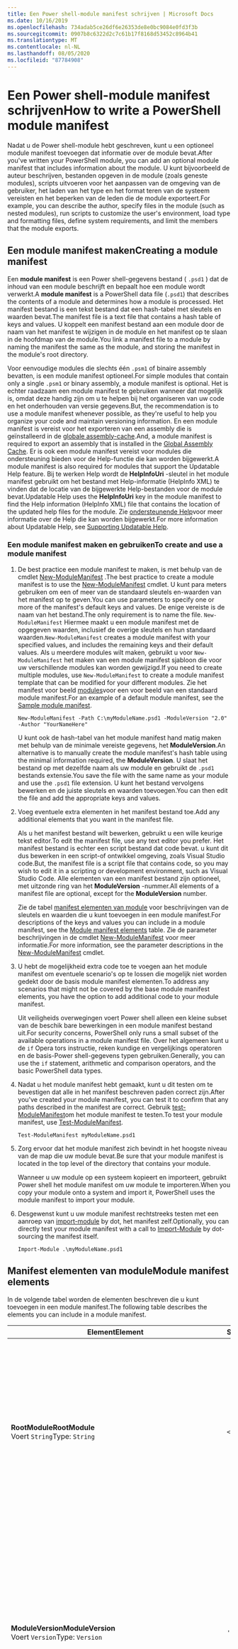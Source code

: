 ```yaml
---
title: Een Power shell-module manifest schrijven | Microsoft Docs
ms.date: 10/16/2019
ms.openlocfilehash: 734adab5ce26df6e26353de8e0bc9084e0fd3f3b
ms.sourcegitcommit: 0907b8c6322d2c7c61b17f8168d53452c8964b41
ms.translationtype: MT
ms.contentlocale: nl-NL
ms.lasthandoff: 08/05/2020
ms.locfileid: "87784908"
---
```

# <a name="how-to-write-a-powershell-module-manifest"></a><span data-ttu-id="45415-102">Een Power shell-module manifest schrijven</span><span class="sxs-lookup"><span data-stu-id="45415-102">How to write a PowerShell module manifest</span></span>

<span data-ttu-id="45415-103">Nadat u de Power shell-module hebt geschreven, kunt u een optioneel module manifest toevoegen dat informatie over de module bevat.</span><span class="sxs-lookup"><span data-stu-id="45415-103">After you've written your PowerShell module, you can add an optional module manifest that includes information about the module.</span></span> <span data-ttu-id="45415-104">U kunt bijvoorbeeld de auteur beschrijven, bestanden opgeven in de module (zoals geneste modules), scripts uitvoeren voor het aanpassen van de omgeving van de gebruiker, het laden van het type en het format teren van de systeem vereisten en het beperken van de leden die de module exporteert.</span><span class="sxs-lookup"><span data-stu-id="45415-104">For example, you can describe the author, specify files in the module (such as nested modules), run scripts to customize the user's environment, load type and formatting files, define system requirements, and limit the members that the module exports.</span></span>

## <a name="creating-a-module-manifest"></a><span data-ttu-id="45415-105">Een module manifest maken</span><span class="sxs-lookup"><span data-stu-id="45415-105">Creating a module manifest</span></span>

<span data-ttu-id="45415-106">Een **module manifest** is een Power shell-gegevens bestand ( `.psd1` ) dat de inhoud van een module beschrijft en bepaalt hoe een module wordt verwerkt.</span><span class="sxs-lookup"><span data-stu-id="45415-106">A **module manifest** is a PowerShell data file (`.psd1`) that describes the contents of a module and determines how a module is processed.</span></span> <span data-ttu-id="45415-107">Het manifest bestand is een tekst bestand dat een hash-tabel met sleutels en waarden bevat.</span><span class="sxs-lookup"><span data-stu-id="45415-107">The manifest file is a text file that contains a hash table of keys and values.</span></span> <span data-ttu-id="45415-108">U koppelt een manifest bestand aan een module door de naam van het manifest te wijzigen in de module en het manifest op te slaan in de hoofdmap van de module.</span><span class="sxs-lookup"><span data-stu-id="45415-108">You link a manifest file to a module by naming the manifest the same as the module, and storing the manifest in the module's root directory.</span></span>

<span data-ttu-id="45415-109">Voor eenvoudige modules die slechts één `.psm1` of binaire assembly bevatten, is een module manifest optioneel.</span><span class="sxs-lookup"><span data-stu-id="45415-109">For simple modules that contain only a single `.psm1` or binary assembly, a module manifest is optional.</span></span> <span data-ttu-id="45415-110">Het is echter raadzaam een module manifest te gebruiken wanneer dat mogelijk is, omdat deze handig zijn om u te helpen bij het organiseren van uw code en het onderhouden van versie gegevens.</span><span class="sxs-lookup"><span data-stu-id="45415-110">But, the recommendation is to use a module manifest whenever possible, as they're useful to help you organize your code and maintain versioning information.</span></span> <span data-ttu-id="45415-111">En een module manifest is vereist voor het exporteren van een assembly die is geïnstalleerd in de [globale assembly-cache](/dotnet/framework/app-domains/gac).</span><span class="sxs-lookup"><span data-stu-id="45415-111">And, a module manifest is required to export an assembly that is installed in the [Global Assembly Cache](/dotnet/framework/app-domains/gac).</span></span> <span data-ttu-id="45415-112">Er is ook een module manifest vereist voor modules die ondersteuning bieden voor de Help-functie die kan worden bijgewerkt.</span><span class="sxs-lookup"><span data-stu-id="45415-112">A module manifest is also required for modules that support the Updatable Help feature.</span></span> <span data-ttu-id="45415-113">Bij te werken Help wordt de **HelpInfoUri** -sleutel in het module manifest gebruikt om het bestand met Help-informatie (HelpInfo XML) te vinden dat de locatie van de bijgewerkte Help-bestanden voor de module bevat.</span><span class="sxs-lookup"><span data-stu-id="45415-113">Updatable Help uses the **HelpInfoUri** key in the module manifest to find the Help information (HelpInfo XML) file that contains the location of the updated help files for the module.</span></span> <span data-ttu-id="45415-114">Zie [ondersteunende Help](./supporting-updatable-help.md)voor meer informatie over de Help die kan worden bijgewerkt.</span><span class="sxs-lookup"><span data-stu-id="45415-114">For more information about Updatable Help, see [Supporting Updatable Help](./supporting-updatable-help.md).</span></span>

### <a name="to-create-and-use-a-module-manifest"></a><span data-ttu-id="45415-115">Een module manifest maken en gebruiken</span><span class="sxs-lookup"><span data-stu-id="45415-115">To create and use a module manifest</span></span>

1. <span data-ttu-id="45415-116">De best practice een module manifest te maken, is met behulp van de cmdlet [New-ModuleManifest](/powershell/module/Microsoft.PowerShell.Core/New-ModuleManifest) .</span><span class="sxs-lookup"><span data-stu-id="45415-116">The best practice to create a module manifest is to use the [New-ModuleManifest](/powershell/module/Microsoft.PowerShell.Core/New-ModuleManifest) cmdlet.</span></span> <span data-ttu-id="45415-117">U kunt para meters gebruiken om een of meer van de standaard sleutels en-waarden van het manifest op te geven.</span><span class="sxs-lookup"><span data-stu-id="45415-117">You can use parameters to specify one or more of the manifest's default keys and values.</span></span> <span data-ttu-id="45415-118">De enige vereiste is de naam van het bestand.</span><span class="sxs-lookup"><span data-stu-id="45415-118">The only requirement is to name the file.</span></span> <span data-ttu-id="45415-119">`New-ModuleManifest` Hiermee maakt u een module manifest met de opgegeven waarden, inclusief de overige sleutels en hun standaard waarden.</span><span class="sxs-lookup"><span data-stu-id="45415-119">`New-ModuleManifest` creates a module manifest with your specified values, and includes the remaining keys and their default values.</span></span> <span data-ttu-id="45415-120">Als u meerdere modules wilt maken, gebruikt u voor `New-ModuleManifest` het maken van een module manifest sjabloon die voor uw verschillende modules kan worden gewijzigd.</span><span class="sxs-lookup"><span data-stu-id="45415-120">If you need to create multiple modules, use `New-ModuleManifest` to create a module manifest template that can be modified for your different modules.</span></span> <span data-ttu-id="45415-121">Zie het manifest voor beeld [modules](#sample-module-manifest)voor een voor beeld van een standaard module manifest.</span><span class="sxs-lookup"><span data-stu-id="45415-121">For an example of a default module manifest, see the [Sample module manifest](#sample-module-manifest).</span></span>

   `New-ModuleManifest -Path C:\myModuleName.psd1 -ModuleVersion "2.0" -Author "YourNameHere"`

   <span data-ttu-id="45415-122">U kunt ook de hash-tabel van het module manifest hand matig maken met behulp van de minimale vereiste gegevens, het **ModuleVersion**.</span><span class="sxs-lookup"><span data-stu-id="45415-122">An alternative is to manually create the module manifest's hash table using the minimal information required, the **ModuleVersion**.</span></span> <span data-ttu-id="45415-123">U slaat het bestand op met dezelfde naam als uw module en gebruikt de `.psd1` bestands extensie.</span><span class="sxs-lookup"><span data-stu-id="45415-123">You save the file with the same name as your module and use the `.psd1` file extension.</span></span> <span data-ttu-id="45415-124">U kunt het bestand vervolgens bewerken en de juiste sleutels en waarden toevoegen.</span><span class="sxs-lookup"><span data-stu-id="45415-124">You can then edit the file and add the appropriate keys and values.</span></span>

1. <span data-ttu-id="45415-125">Voeg eventuele extra elementen in het manifest bestand toe.</span><span class="sxs-lookup"><span data-stu-id="45415-125">Add any additional elements that you want in the manifest file.</span></span>

   <span data-ttu-id="45415-126">Als u het manifest bestand wilt bewerken, gebruikt u een wille keurige tekst editor.</span><span class="sxs-lookup"><span data-stu-id="45415-126">To edit the manifest file, use any text editor you prefer.</span></span> <span data-ttu-id="45415-127">Het manifest bestand is echter een script bestand dat code bevat. u kunt dit dus bewerken in een script-of ontwikkel omgeving, zoals Visual Studio code.</span><span class="sxs-lookup"><span data-stu-id="45415-127">But, the manifest file is a script file that contains code, so you may wish to edit it in a scripting or development environment, such as Visual Studio Code.</span></span> <span data-ttu-id="45415-128">Alle elementen van een manifest bestand zijn optioneel, met uitzonde ring van het **ModuleVersion** -nummer.</span><span class="sxs-lookup"><span data-stu-id="45415-128">All elements of a manifest file are optional, except for the **ModuleVersion** number.</span></span>

   <span data-ttu-id="45415-129">Zie de tabel [manifest elementen van module](#module-manifest-elements) voor beschrijvingen van de sleutels en waarden die u kunt toevoegen in een module manifest.</span><span class="sxs-lookup"><span data-stu-id="45415-129">For descriptions of the keys and values you can include in a module manifest, see the [Module manifest elements](#module-manifest-elements) table.</span></span> <span data-ttu-id="45415-130">Zie de parameter beschrijvingen in de cmdlet [New-ModuleManifest](/powershell/module/Microsoft.PowerShell.Core/New-ModuleManifest) voor meer informatie.</span><span class="sxs-lookup"><span data-stu-id="45415-130">For more information, see the parameter descriptions in the [New-ModuleManifest](/powershell/module/Microsoft.PowerShell.Core/New-ModuleManifest) cmdlet.</span></span>

1. <span data-ttu-id="45415-131">U hebt de mogelijkheid extra code toe te voegen aan het module manifest om eventuele scenario's op te lossen die mogelijk niet worden gedekt door de basis module manifest elementen.</span><span class="sxs-lookup"><span data-stu-id="45415-131">To address any scenarios that might not be covered by the base module manifest elements, you have the option to add additional code to your module manifest.</span></span>

   <span data-ttu-id="45415-132">Uit veiligheids overwegingen voert Power shell alleen een kleine subset van de beschik bare bewerkingen in een module manifest bestand uit.</span><span class="sxs-lookup"><span data-stu-id="45415-132">For security concerns, PowerShell only runs a small subset of the available operations in a module manifest file.</span></span> <span data-ttu-id="45415-133">Over het algemeen kunt u de `if` Opera tors instructie, reken kundige en vergelijkings operatoren en de basis-Power shell-gegevens typen gebruiken.</span><span class="sxs-lookup"><span data-stu-id="45415-133">Generally, you can use the `if` statement, arithmetic and comparison operators, and the basic PowerShell data types.</span></span>

1. <span data-ttu-id="45415-134">Nadat u het module manifest hebt gemaakt, kunt u dit testen om te bevestigen dat alle in het manifest beschreven paden correct zijn.</span><span class="sxs-lookup"><span data-stu-id="45415-134">After you've created your module manifest, you can test it to confirm that any paths described in the manifest are correct.</span></span> <span data-ttu-id="45415-135">Gebruik [test-ModuleManifest](/powershell/module/Microsoft.PowerShell.Core/Test-ModuleManifest)om het module manifest te testen.</span><span class="sxs-lookup"><span data-stu-id="45415-135">To test your module manifest, use [Test-ModuleManifest](/powershell/module/Microsoft.PowerShell.Core/Test-ModuleManifest).</span></span>

   `Test-ModuleManifest myModuleName.psd1`

1. <span data-ttu-id="45415-136">Zorg ervoor dat het module manifest zich bevindt in het hoogste niveau van de map die uw module bevat.</span><span class="sxs-lookup"><span data-stu-id="45415-136">Be sure that your module manifest is located in the top level of the directory that contains your module.</span></span>

   <span data-ttu-id="45415-137">Wanneer u uw module op een systeem kopieert en importeert, gebruikt Power shell het module manifest om uw module te importeren.</span><span class="sxs-lookup"><span data-stu-id="45415-137">When you copy your module onto a system and import it, PowerShell uses the module manifest to import your module.</span></span>

1. <span data-ttu-id="45415-138">Desgewenst kunt u uw module manifest rechtstreeks testen met een aanroep van [import-module](/powershell/module/Microsoft.PowerShell.Core/Import-Module) by dot, het manifest zelf.</span><span class="sxs-lookup"><span data-stu-id="45415-138">Optionally, you can directly test your module manifest with a call to [Import-Module](/powershell/module/Microsoft.PowerShell.Core/Import-Module) by dot-sourcing the manifest itself.</span></span>

   `Import-Module .\myModuleName.psd1`

## <a name="module-manifest-elements"></a><span data-ttu-id="45415-139">Manifest elementen van module</span><span class="sxs-lookup"><span data-stu-id="45415-139">Module manifest elements</span></span>

<span data-ttu-id="45415-140">In de volgende tabel worden de elementen beschreven die u kunt toevoegen in een module manifest.</span><span class="sxs-lookup"><span data-stu-id="45415-140">The following table describes the elements you can include in a module manifest.</span></span>

|<span data-ttu-id="45415-141">Element</span><span class="sxs-lookup"><span data-stu-id="45415-141">Element</span></span>|<span data-ttu-id="45415-142">Standaard</span><span class="sxs-lookup"><span data-stu-id="45415-142">Default</span></span>|<span data-ttu-id="45415-143">Beschrijving</span><span class="sxs-lookup"><span data-stu-id="45415-143">Description</span></span>|
|-------------|-------------|-----------------|
|<span data-ttu-id="45415-144">**RootModule**</span><span class="sxs-lookup"><span data-stu-id="45415-144">**RootModule**</span></span><br /> <span data-ttu-id="45415-145">Voert `String`</span><span class="sxs-lookup"><span data-stu-id="45415-145">Type: `String`</span></span>|`<empty string>`|<span data-ttu-id="45415-146">Script module of binair module bestand dat is gekoppeld aan dit manifest.</span><span class="sxs-lookup"><span data-stu-id="45415-146">Script module or binary module file associated with this manifest.</span></span> <span data-ttu-id="45415-147">In eerdere versies van Power shell heet dit element de **ModuleToProcess**.</span><span class="sxs-lookup"><span data-stu-id="45415-147">Previous versions of PowerShell called this element the **ModuleToProcess**.</span></span><br /> <span data-ttu-id="45415-148">Mogelijke typen voor de hoofd module kunnen leeg zijn, waardoor er een **manifest** module, de naam van een script module ( `.psm1` ) of de naam van een binaire module ( `.exe` of) wordt gemaakt `.dll` .</span><span class="sxs-lookup"><span data-stu-id="45415-148">Possible types for the root module can be empty, which creates a **Manifest** module, the name of a script module (`.psm1`), or the name of a binary module (`.exe` or `.dll`).</span></span> <span data-ttu-id="45415-149">Als u de naam van een module manifest ( `.psd1` ) of een script bestand ( `.ps1` ) in dit element plaatst, treedt er een fout op.</span><span class="sxs-lookup"><span data-stu-id="45415-149">Placing the name of a module manifest (`.psd1`) or a script file (`.ps1`) in this element causes an error.</span></span> <br /> <span data-ttu-id="45415-150">Voorbeeld: `RootModule = 'ScriptModule.psm1'`</span><span class="sxs-lookup"><span data-stu-id="45415-150">Example: `RootModule = 'ScriptModule.psm1'`</span></span>|
|<span data-ttu-id="45415-151">**ModuleVersion**</span><span class="sxs-lookup"><span data-stu-id="45415-151">**ModuleVersion**</span></span><br /> <span data-ttu-id="45415-152">Voert `Version`</span><span class="sxs-lookup"><span data-stu-id="45415-152">Type: `Version`</span></span>|`'0.0.1'`|<span data-ttu-id="45415-153">Het versie nummer van deze module.</span><span class="sxs-lookup"><span data-stu-id="45415-153">Version number of this module.</span></span> <span data-ttu-id="45415-154">Als er geen waarde is opgegeven, `New-ModuleManifest`   gebruikt de standaard.</span><span class="sxs-lookup"><span data-stu-id="45415-154">If a value isn't specified, `New-ModuleManifest`   uses the default.</span></span> <span data-ttu-id="45415-155">De teken reeks moet zo kunnen worden geconverteerd naar het type `Version` `#.#.#.#.#` .</span><span class="sxs-lookup"><span data-stu-id="45415-155">The string must be able to convert to the type `Version` for example `#.#.#.#.#`.</span></span> <span data-ttu-id="45415-156">`Import-Module` laadt de eerste module die wordt gevonden op de **$PSModulePath** die overeenkomt met de naam en heeft ten minste als hoge a **ModuleVersion**, als de para meter **MinimumVersion** .</span><span class="sxs-lookup"><span data-stu-id="45415-156">`Import-Module` loads the first module it finds on the **$PSModulePath** that matches the name, and has at least as high a **ModuleVersion**, as the **MinimumVersion** parameter.</span></span> <span data-ttu-id="45415-157">Als u een specifieke versie wilt importeren, gebruikt u de `Import-Module` para meter **RequiredVersion** van de cmdlet.</span><span class="sxs-lookup"><span data-stu-id="45415-157">To import a specific version, use the `Import-Module` cmdlet's **RequiredVersion** parameter.</span></span><br /> <span data-ttu-id="45415-158">Voorbeeld: `ModuleVersion = '1.0'`</span><span class="sxs-lookup"><span data-stu-id="45415-158">Example: `ModuleVersion = '1.0'`</span></span>|
|<span data-ttu-id="45415-159">**GPT**</span><span class="sxs-lookup"><span data-stu-id="45415-159">**GUID**</span></span><br /> <span data-ttu-id="45415-160">Voert `GUID`</span><span class="sxs-lookup"><span data-stu-id="45415-160">Type: `GUID`</span></span>|`'<GUID>'`|<span data-ttu-id="45415-161">ID die wordt gebruikt om deze module uniek te identificeren.</span><span class="sxs-lookup"><span data-stu-id="45415-161">ID used to uniquely identify this module.</span></span> <span data-ttu-id="45415-162">Als er geen waarde is opgegeven, `New-ModuleManifest` genereert automatisch de waarde.</span><span class="sxs-lookup"><span data-stu-id="45415-162">If a value isn't specified, `New-ModuleManifest` autogenerates the value.</span></span> <span data-ttu-id="45415-163">U kunt op dit moment geen module importeren op **GUID**.</span><span class="sxs-lookup"><span data-stu-id="45415-163">You can't currently import a module by **GUID**.</span></span> <br /> <span data-ttu-id="45415-164">Voorbeeld: `GUID = 'cfc45206-1e49-459d-a8ad-5b571ef94857'`</span><span class="sxs-lookup"><span data-stu-id="45415-164">Example: `GUID = 'cfc45206-1e49-459d-a8ad-5b571ef94857'`</span></span>|
|<span data-ttu-id="45415-165">**Auteur**</span><span class="sxs-lookup"><span data-stu-id="45415-165">**Author**</span></span><br /> <span data-ttu-id="45415-166">Voert `String`</span><span class="sxs-lookup"><span data-stu-id="45415-166">Type: `String`</span></span>|`'<Current user>'`|<span data-ttu-id="45415-167">Auteur van deze module.</span><span class="sxs-lookup"><span data-stu-id="45415-167">Author of this module.</span></span> <span data-ttu-id="45415-168">Als er geen waarde is opgegeven, `New-ModuleManifest` wordt de huidige gebruiker gebruikt.</span><span class="sxs-lookup"><span data-stu-id="45415-168">If a value isn't specified, `New-ModuleManifest` uses the current user.</span></span> <br /> <span data-ttu-id="45415-169">Voorbeeld: `Author = 'AuthorNameHere'`</span><span class="sxs-lookup"><span data-stu-id="45415-169">Example: `Author = 'AuthorNameHere'`</span></span>|
|<span data-ttu-id="45415-170">**CompanyName**</span><span class="sxs-lookup"><span data-stu-id="45415-170">**CompanyName**</span></span><br /> <span data-ttu-id="45415-171">Voert `String`</span><span class="sxs-lookup"><span data-stu-id="45415-171">Type: `String`</span></span>|`'Unknown'`|<span data-ttu-id="45415-172">Bedrijf of leverancier van deze module.</span><span class="sxs-lookup"><span data-stu-id="45415-172">Company or vendor of this module.</span></span> <span data-ttu-id="45415-173">Als er geen waarde is opgegeven, `New-ModuleManifest` gebruikt de standaard.</span><span class="sxs-lookup"><span data-stu-id="45415-173">If a value isn't specified, `New-ModuleManifest` uses the default.</span></span><br /> <span data-ttu-id="45415-174">Voorbeeld: `CompanyName = 'Fabrikam'`</span><span class="sxs-lookup"><span data-stu-id="45415-174">Example: `CompanyName = 'Fabrikam'`</span></span>|
|<span data-ttu-id="45415-175">**Gegevens**</span><span class="sxs-lookup"><span data-stu-id="45415-175">**Copyright**</span></span><br /> <span data-ttu-id="45415-176">Voert `String`</span><span class="sxs-lookup"><span data-stu-id="45415-176">Type: `String`</span></span>|`'(c) <Author>. All rights reserved.'`| <span data-ttu-id="45415-177">Copyright verklaring voor deze module.</span><span class="sxs-lookup"><span data-stu-id="45415-177">Copyright statement for this module.</span></span> <span data-ttu-id="45415-178">Als er geen waarde is opgegeven, `New-ModuleManifest` wordt de standaard instelling gebruikt voor de huidige gebruiker als `<Author>` .</span><span class="sxs-lookup"><span data-stu-id="45415-178">If a value isn't specified, `New-ModuleManifest` uses the default with the current user as the `<Author>`.</span></span> <span data-ttu-id="45415-179">Als u een auteur wilt opgeven, gebruikt u de para meter **Auteur** .</span><span class="sxs-lookup"><span data-stu-id="45415-179">To specify an author, use the **Author** parameter.</span></span> <br /> <span data-ttu-id="45415-180">Voorbeeld: `Copyright = '2019 AuthorName. All rights reserved.'`</span><span class="sxs-lookup"><span data-stu-id="45415-180">Example: `Copyright = '2019 AuthorName. All rights reserved.'`</span></span>|
|<span data-ttu-id="45415-181">**Beschrijving**</span><span class="sxs-lookup"><span data-stu-id="45415-181">**Description**</span></span><br /> <span data-ttu-id="45415-182">Voert `String`</span><span class="sxs-lookup"><span data-stu-id="45415-182">Type: `String`</span></span>|`<empty string>`|<span data-ttu-id="45415-183">Beschrijving van de functionaliteit van deze module.</span><span class="sxs-lookup"><span data-stu-id="45415-183">Description of the functionality provided by this module.</span></span><br /> <span data-ttu-id="45415-184">Voorbeeld: `Description = 'This is the module's description.'`</span><span class="sxs-lookup"><span data-stu-id="45415-184">Example: `Description = 'This is the module's description.'`</span></span>|
|<span data-ttu-id="45415-185">**PowerShellVersion**</span><span class="sxs-lookup"><span data-stu-id="45415-185">**PowerShellVersion**</span></span><br /> <span data-ttu-id="45415-186">Voert `Version`</span><span class="sxs-lookup"><span data-stu-id="45415-186">Type: `Version`</span></span>|`<empty string>`|<span data-ttu-id="45415-187">Minimale versie van de Power shell-engine die vereist is voor deze module.</span><span class="sxs-lookup"><span data-stu-id="45415-187">Minimum version of the PowerShell engine required by this module.</span></span> <span data-ttu-id="45415-188">Geldige waarden zijn 1,0, 2,0, 3,0, 4,0, 5,0, 5,1, 6 en 7.</span><span class="sxs-lookup"><span data-stu-id="45415-188">Valid values are 1.0, 2.0, 3.0, 4.0, 5.0, 5.1, 6, and 7.</span></span><br /> <span data-ttu-id="45415-189">Voorbeeld: `PowerShellVersion = '5.0'`</span><span class="sxs-lookup"><span data-stu-id="45415-189">Example: `PowerShellVersion = '5.0'`</span></span>|
|<span data-ttu-id="45415-190">**PowerShellHostName**</span><span class="sxs-lookup"><span data-stu-id="45415-190">**PowerShellHostName**</span></span><br /> <span data-ttu-id="45415-191">Voert `String`</span><span class="sxs-lookup"><span data-stu-id="45415-191">Type: `String`</span></span>|`<empty string>`|<span data-ttu-id="45415-192">De naam van de Power shell-host die is vereist voor deze module.</span><span class="sxs-lookup"><span data-stu-id="45415-192">Name of the PowerShell host required by this module.</span></span> <span data-ttu-id="45415-193">Deze naam wordt verschaft door Power shell.</span><span class="sxs-lookup"><span data-stu-id="45415-193">This name is provided by PowerShell.</span></span> <span data-ttu-id="45415-194">Als u de naam van een hostprogramma wilt zoeken, typt u het volgende in het programma: `$host.name` .</span><span class="sxs-lookup"><span data-stu-id="45415-194">To find the name of a host program, in the program, type: `$host.name`.</span></span><br /> <span data-ttu-id="45415-195">Voorbeeld: `PowerShellHostName = 'ConsoleHost'`</span><span class="sxs-lookup"><span data-stu-id="45415-195">Example: `PowerShellHostName = 'ConsoleHost'`</span></span>|
|<span data-ttu-id="45415-196">**PowerShellHostVersion**</span><span class="sxs-lookup"><span data-stu-id="45415-196">**PowerShellHostVersion**</span></span><br /> <span data-ttu-id="45415-197">Voert `Version`</span><span class="sxs-lookup"><span data-stu-id="45415-197">Type: `Version`</span></span>|`<empty string>`|<span data-ttu-id="45415-198">De minimale versie van de Power shell-host die is vereist voor deze module.</span><span class="sxs-lookup"><span data-stu-id="45415-198">Minimum version of the PowerShell host required by this module.</span></span><br /> <span data-ttu-id="45415-199">Voorbeeld: `PowerShellHostVersion = '2.0'`</span><span class="sxs-lookup"><span data-stu-id="45415-199">Example: `PowerShellHostVersion = '2.0'`</span></span>|
|<span data-ttu-id="45415-200">**DotNetFrameworkVersion**</span><span class="sxs-lookup"><span data-stu-id="45415-200">**DotNetFrameworkVersion**</span></span><br /> <span data-ttu-id="45415-201">Voert `Version`</span><span class="sxs-lookup"><span data-stu-id="45415-201">Type: `Version`</span></span>|`<empty string>`|<span data-ttu-id="45415-202">Mini maal vereiste versie van Microsoft .NET Framework dat is vereist voor deze module.</span><span class="sxs-lookup"><span data-stu-id="45415-202">Minimum version of Microsoft .NET Framework required by this module.</span></span> <span data-ttu-id="45415-203">Deze vereiste is alleen geldig voor de Power shell Desktop Edition, zoals Power shell 5,1.</span><span class="sxs-lookup"><span data-stu-id="45415-203">This prerequisite is valid for the PowerShell Desktop edition only, such as PowerShell 5.1.</span></span><br /> <span data-ttu-id="45415-204">Voorbeeld: `DotNetFrameworkVersion = '3.5'`</span><span class="sxs-lookup"><span data-stu-id="45415-204">Example: `DotNetFrameworkVersion = '3.5'`</span></span>|
|<span data-ttu-id="45415-205">**CLRVersion**</span><span class="sxs-lookup"><span data-stu-id="45415-205">**CLRVersion**</span></span><br /> <span data-ttu-id="45415-206">Voert `Version`</span><span class="sxs-lookup"><span data-stu-id="45415-206">Type: `Version`</span></span>|`<empty string>`|<span data-ttu-id="45415-207">De minimale versie van de Common Language Runtime (CLR) die vereist is voor deze module.</span><span class="sxs-lookup"><span data-stu-id="45415-207">Minimum version of the common language runtime (CLR) required by this module.</span></span> <span data-ttu-id="45415-208">Deze vereiste is alleen geldig voor de Power shell Desktop Edition, zoals Power shell 5,1.</span><span class="sxs-lookup"><span data-stu-id="45415-208">This prerequisite is valid for the PowerShell Desktop edition only, such as PowerShell 5.1.</span></span><br /> <span data-ttu-id="45415-209">Voorbeeld: `CLRVersion = '3.5'`</span><span class="sxs-lookup"><span data-stu-id="45415-209">Example: `CLRVersion = '3.5'`</span></span>|
|<span data-ttu-id="45415-210">**ProcessorArchitecture**</span><span class="sxs-lookup"><span data-stu-id="45415-210">**ProcessorArchitecture**</span></span><br /> <span data-ttu-id="45415-211">Voert `ProcessorArchitecture`</span><span class="sxs-lookup"><span data-stu-id="45415-211">Type: `ProcessorArchitecture`</span></span>|`<empty string>`|<span data-ttu-id="45415-212">De processor architectuur (geen, x86, amd64) die is vereist voor deze module.</span><span class="sxs-lookup"><span data-stu-id="45415-212">Processor architecture (None, X86, Amd64) required by this module.</span></span> <span data-ttu-id="45415-213">Geldige waarden zijn x86, AMD64, arm, IA64, MSIL en geen (onbekend of niet opgegeven).</span><span class="sxs-lookup"><span data-stu-id="45415-213">Valid values are x86, AMD64, Arm, IA64, MSIL, and None (unknown or unspecified).</span></span><br /> <span data-ttu-id="45415-214">Voorbeeld: `ProcessorArchitecture = 'x86'`</span><span class="sxs-lookup"><span data-stu-id="45415-214">Example: `ProcessorArchitecture = 'x86'`</span></span>|
|<span data-ttu-id="45415-215">**RequiredModules**</span><span class="sxs-lookup"><span data-stu-id="45415-215">**RequiredModules**</span></span><br /> <span data-ttu-id="45415-216">Voert `Object[]`</span><span class="sxs-lookup"><span data-stu-id="45415-216">Type: `Object[]`</span></span>|`@()`|<span data-ttu-id="45415-217">Modules die moeten worden geïmporteerd in de globale omgeving voordat deze module wordt geïmporteerd.</span><span class="sxs-lookup"><span data-stu-id="45415-217">Modules that must be imported into the global environment prior to importing this module.</span></span> <span data-ttu-id="45415-218">Hiermee worden alle modules geladen, tenzij deze al zijn geladen.</span><span class="sxs-lookup"><span data-stu-id="45415-218">This loads any modules listed unless they've already been loaded.</span></span> <span data-ttu-id="45415-219">Sommige modules kunnen bijvoorbeeld al zijn geladen door een andere module.</span><span class="sxs-lookup"><span data-stu-id="45415-219">For example, some modules may already be loaded by a different module.</span></span> <span data-ttu-id="45415-220">Het is mogelijk om een specifieke versie op te geven die u wilt laden `RequiredVersion` in plaats van `ModuleVersion` .</span><span class="sxs-lookup"><span data-stu-id="45415-220">It's possible to specify a specific version to load using `RequiredVersion` rather than `ModuleVersion`.</span></span> <span data-ttu-id="45415-221">Wanneer `ModuleVersion` wordt gebruikt, wordt de nieuwste versie geladen die beschikbaar is met een minimum van de opgegeven versie.</span><span class="sxs-lookup"><span data-stu-id="45415-221">When `ModuleVersion` is used it will load the newest version available with a minimum of the version specified.</span></span> <span data-ttu-id="45415-222">U kunt teken reeksen en hash-tabellen combi neren in de parameter waarde.</span><span class="sxs-lookup"><span data-stu-id="45415-222">You can combine strings and hash tables in the parameter value.</span></span><br /> <span data-ttu-id="45415-223">Voorbeeld: `RequiredModules = @("MyModule", @{ModuleName="MyDependentModule"; ModuleVersion="2.0"; GUID="cfc45206-1e49-459d-a8ad-5b571ef94857"})`</span><span class="sxs-lookup"><span data-stu-id="45415-223">Example: `RequiredModules = @("MyModule", @{ModuleName="MyDependentModule"; ModuleVersion="2.0"; GUID="cfc45206-1e49-459d-a8ad-5b571ef94857"})`</span></span><br /> <span data-ttu-id="45415-224">Voorbeeld: `RequiredModules = @("MyModule", @{ModuleName="MyDependentModule"; RequiredVersion="1.5"; GUID="cfc45206-1e49-459d-a8ad-5b571ef94857"})`</span><span class="sxs-lookup"><span data-stu-id="45415-224">Example: `RequiredModules = @("MyModule", @{ModuleName="MyDependentModule"; RequiredVersion="1.5"; GUID="cfc45206-1e49-459d-a8ad-5b571ef94857"})`</span></span>|
|<span data-ttu-id="45415-225">**RequiredAssemblies**</span><span class="sxs-lookup"><span data-stu-id="45415-225">**RequiredAssemblies**</span></span><br /> <span data-ttu-id="45415-226">Voert `String[]`</span><span class="sxs-lookup"><span data-stu-id="45415-226">Type: `String[]`</span></span>|`@()`|<span data-ttu-id="45415-227">Assembly's die moeten worden geladen voordat deze module wordt geïmporteerd.</span><span class="sxs-lookup"><span data-stu-id="45415-227">Assemblies that must be loaded prior to importing this module.</span></span> <span data-ttu-id="45415-228">Hiermee geeft u de assembly ( `.dll` ) bestands namen op die de module vereist.</span><span class="sxs-lookup"><span data-stu-id="45415-228">Specifies the assembly (`.dll`) file names that the module requires.</span></span><br /> <span data-ttu-id="45415-229">Power shell laadt de opgegeven assembly's vóór het bijwerken van typen of indelingen, het importeren van geneste modules of het importeren van het module bestand dat is opgegeven in de waarde van de sleutel RootModule.</span><span class="sxs-lookup"><span data-stu-id="45415-229">PowerShell loads the specified assemblies before updating types or formats, importing nested modules, or importing the module file that is specified in the value of the RootModule key.</span></span> <span data-ttu-id="45415-230">Gebruik deze para meter om een lijst weer te geven van alle assembly's die de module vereist.</span><span class="sxs-lookup"><span data-stu-id="45415-230">Use this parameter to list all the assemblies that the module requires.</span></span><br /> <span data-ttu-id="45415-231">Voorbeeld: `RequiredAssemblies = @("assembly1.dll", "assembly2.dll", "assembly3.dll")`</span><span class="sxs-lookup"><span data-stu-id="45415-231">Example: `RequiredAssemblies = @("assembly1.dll", "assembly2.dll", "assembly3.dll")`</span></span>|
|<span data-ttu-id="45415-232">**ScriptsToProcess**</span><span class="sxs-lookup"><span data-stu-id="45415-232">**ScriptsToProcess**</span></span><br /> <span data-ttu-id="45415-233">Voert `String[]`</span><span class="sxs-lookup"><span data-stu-id="45415-233">Type: `String[]`</span></span>|`@()`|<span data-ttu-id="45415-234">Script ( `.ps1` )-bestanden die worden uitgevoerd in de sessie status van de aanroeper wanneer de module wordt geïmporteerd.</span><span class="sxs-lookup"><span data-stu-id="45415-234">Script (`.ps1`) files that are run in the caller's session state when the module is imported.</span></span> <span data-ttu-id="45415-235">Dit kan de algemene sessie status zijn of, voor geneste modules, de sessie status van een andere module.</span><span class="sxs-lookup"><span data-stu-id="45415-235">This could be the global session state or, for nested modules, the session state of another module.</span></span> <span data-ttu-id="45415-236">U kunt deze scripts gebruiken om een omgeving voor te bereiden net zoals u een aanmeldings script gebruikt.</span><span class="sxs-lookup"><span data-stu-id="45415-236">You can use these scripts to prepare an environment just as you might use a log in script.</span></span><br /> <span data-ttu-id="45415-237">Deze scripts worden uitgevoerd voordat een van de modules die worden vermeld in het manifest, worden geladen.</span><span class="sxs-lookup"><span data-stu-id="45415-237">These scripts are run before any of the modules listed in the manifest are loaded.</span></span> <br /> <span data-ttu-id="45415-238">Voorbeeld: `ScriptsToProcess = @("script1.ps1", "script2.ps1", "script3.ps1")`</span><span class="sxs-lookup"><span data-stu-id="45415-238">Example: `ScriptsToProcess = @("script1.ps1", "script2.ps1", "script3.ps1")`</span></span>|
|<span data-ttu-id="45415-239">**TypesToProcess**</span><span class="sxs-lookup"><span data-stu-id="45415-239">**TypesToProcess**</span></span><br /> <span data-ttu-id="45415-240">Voert `String[]`</span><span class="sxs-lookup"><span data-stu-id="45415-240">Type: `String[]`</span></span>|`@()`|<span data-ttu-id="45415-241">Type bestanden ( `.ps1xml` ) die moeten worden geladen bij het importeren van deze module.</span><span class="sxs-lookup"><span data-stu-id="45415-241">Type files (`.ps1xml`) to be loaded when importing this module.</span></span> <br /> <span data-ttu-id="45415-242">Voorbeeld: `TypesToProcess = @("type1.ps1xml", "type2.ps1xml", "type3.ps1xml")`</span><span class="sxs-lookup"><span data-stu-id="45415-242">Example: `TypesToProcess = @("type1.ps1xml", "type2.ps1xml", "type3.ps1xml")`</span></span>|
|<span data-ttu-id="45415-243">**FormatsToProcess**</span><span class="sxs-lookup"><span data-stu-id="45415-243">**FormatsToProcess**</span></span><br /> <span data-ttu-id="45415-244">Voert `String[]`</span><span class="sxs-lookup"><span data-stu-id="45415-244">Type: `String[]`</span></span>|`@()`|<span data-ttu-id="45415-245">Format-bestanden ( `.ps1xml` ) die moeten worden geladen bij het importeren van deze module.</span><span class="sxs-lookup"><span data-stu-id="45415-245">Format files (`.ps1xml`) to be loaded when importing this module.</span></span> <br /> <span data-ttu-id="45415-246">Voorbeeld: `FormatsToProcess = @("format1.ps1xml", "format2.ps1xml", "format3.ps1xml")`</span><span class="sxs-lookup"><span data-stu-id="45415-246">Example: `FormatsToProcess = @("format1.ps1xml", "format2.ps1xml", "format3.ps1xml")`</span></span>|
|<span data-ttu-id="45415-247">**NestedModules**</span><span class="sxs-lookup"><span data-stu-id="45415-247">**NestedModules**</span></span><br /> <span data-ttu-id="45415-248">Voert `Object[]`</span><span class="sxs-lookup"><span data-stu-id="45415-248">Type: `Object[]`</span></span>|`@()`|<span data-ttu-id="45415-249">Modules die moeten worden geïmporteerd als geneste modules van de module die is opgegeven in **RootModule** (alias:**ModuleToProcess**).</span><span class="sxs-lookup"><span data-stu-id="45415-249">Modules to import as nested modules of the module specified in **RootModule** (alias:**ModuleToProcess**).</span></span><br /> <span data-ttu-id="45415-250">Het toevoegen van een module naam aan dit element is vergelijkbaar met het aanroepen `Import-Module` vanuit vanuit uw script of assembly-code.</span><span class="sxs-lookup"><span data-stu-id="45415-250">Adding a module name to this element is similar to calling `Import-Module` from within your script or assembly code.</span></span> <span data-ttu-id="45415-251">Het belangrijkste verschil met behulp van een manifest bestand is dat het eenvoudiger is om te zien wat u wilt laden.</span><span class="sxs-lookup"><span data-stu-id="45415-251">The main difference by using a manifest file is that it's easier to see what you're loading.</span></span> <span data-ttu-id="45415-252">En als een module niet kan worden geladen, hebt u de daad werkelijke module nog niet geladen.</span><span class="sxs-lookup"><span data-stu-id="45415-252">And, if a module fails to load, you will not yet have loaded your actual module.</span></span><br /> <span data-ttu-id="45415-253">Naast andere modules kunt u ook script ( `.ps1` )-bestanden hier laden.</span><span class="sxs-lookup"><span data-stu-id="45415-253">In addition to other modules, you may also load script (`.ps1`) files here.</span></span> <span data-ttu-id="45415-254">Deze bestanden worden uitgevoerd in de context van de hoofd module.</span><span class="sxs-lookup"><span data-stu-id="45415-254">These files will execute in the context of the root module.</span></span> <span data-ttu-id="45415-255">Dit komt overeen met puntjes het script in uw hoofd module.</span><span class="sxs-lookup"><span data-stu-id="45415-255">This is equivalent to dot sourcing the script in your root module.</span></span> <br /> <span data-ttu-id="45415-256">Voorbeeld: `NestedModules = @("script.ps1", @{ModuleName="MyModule"; ModuleVersion="1.0.0.0"; GUID="50cdb55f-5ab7-489f-9e94-4ec21ff51e59"})`</span><span class="sxs-lookup"><span data-stu-id="45415-256">Example: `NestedModules = @("script.ps1", @{ModuleName="MyModule"; ModuleVersion="1.0.0.0"; GUID="50cdb55f-5ab7-489f-9e94-4ec21ff51e59"})`</span></span>|
|<span data-ttu-id="45415-257">**FunctionsToExport**</span><span class="sxs-lookup"><span data-stu-id="45415-257">**FunctionsToExport**</span></span><br /> <span data-ttu-id="45415-258">Voert `String[]`</span><span class="sxs-lookup"><span data-stu-id="45415-258">Type: `String[]`</span></span>|`@()`|<span data-ttu-id="45415-259">Hiermee geeft u de functies voor het exporteren van deze module, voor de beste prestaties, het gebruik van geen joker tekens en het verwijderen van de vermelding niet. gebruik een lege matrix als er geen functies zijn om te exporteren.</span><span class="sxs-lookup"><span data-stu-id="45415-259">Specifies the functions to export from this module, for best performance, do not use wildcards and do not delete the entry, use an empty array if there are no functions to export.</span></span> <span data-ttu-id="45415-260">Standaard worden er geen functies geëxporteerd.</span><span class="sxs-lookup"><span data-stu-id="45415-260">By default, no functions are exported.</span></span> <span data-ttu-id="45415-261">U kunt deze sleutel gebruiken om de functies weer te geven die door de module worden geëxporteerd.</span><span class="sxs-lookup"><span data-stu-id="45415-261">You can use this key to list the functions that are exported by the module.</span></span><br /> <span data-ttu-id="45415-262">De module exporteert de functies naar de sessie status van de oproepende functie.</span><span class="sxs-lookup"><span data-stu-id="45415-262">The module exports the functions to the caller's session state.</span></span> <span data-ttu-id="45415-263">De sessie status van de oproepende functie kan de algemene sessie status zijn of, voor geneste modules, de sessie status van een andere module.</span><span class="sxs-lookup"><span data-stu-id="45415-263">The caller's session state can be the global session state or, for nested modules, the session state of another module.</span></span> <span data-ttu-id="45415-264">Bij het koppelen van geneste modules worden alle functies die worden geëxporteerd door een geneste module, geëxporteerd naar de algemene sessie status, tenzij een module in de keten de functie beperkt met behulp van de **FunctionsToExport** -sleutel.</span><span class="sxs-lookup"><span data-stu-id="45415-264">When chaining nested modules, all functions that are exported by a nested module will be exported to the global session state unless a module in the chain restricts the function by using the **FunctionsToExport** key.</span></span><br /> <span data-ttu-id="45415-265">Als het manifest aliassen voor de functies exporteert, kan met deze sleutel functies worden verwijderd waarvan de aliassen worden weer gegeven in de **AliasesToExport** -sleutel, maar deze sleutel kan geen functie aliassen toevoegen aan de lijst.</span><span class="sxs-lookup"><span data-stu-id="45415-265">If the manifest exports aliases for the functions, this key can remove functions whose aliases are listed in the **AliasesToExport** key, but this key cannot add function aliases to the list.</span></span> <br /> <span data-ttu-id="45415-266">Voorbeeld: `FunctionsToExport = @("function1", "function2", "function3")`</span><span class="sxs-lookup"><span data-stu-id="45415-266">Example: `FunctionsToExport = @("function1", "function2", "function3")`</span></span>|
|<span data-ttu-id="45415-267">**CmdletsToExport**</span><span class="sxs-lookup"><span data-stu-id="45415-267">**CmdletsToExport**</span></span><br /> <span data-ttu-id="45415-268">Voert `String[]`</span><span class="sxs-lookup"><span data-stu-id="45415-268">Type: `String[]`</span></span>|`@()`|<span data-ttu-id="45415-269">Hiermee geeft u de cmdlets op die vanuit deze module moeten worden geëxporteerd. voor de beste prestaties moet u geen joker tekens gebruiken en de vermelding niet verwijderen. gebruik een lege matrix als er geen cmdlets zijn om te exporteren.</span><span class="sxs-lookup"><span data-stu-id="45415-269">Specifies the cmdlets to export from this module, for best performance, do not use wildcards and do not delete the entry, use an empty array if there are no cmdlets to export.</span></span> <span data-ttu-id="45415-270">Standaard worden er geen cmdlets geëxporteerd.</span><span class="sxs-lookup"><span data-stu-id="45415-270">By default, no cmdlets are exported.</span></span> <span data-ttu-id="45415-271">U kunt deze sleutel gebruiken om de cmdlets weer te geven die door de module worden geëxporteerd.</span><span class="sxs-lookup"><span data-stu-id="45415-271">You can use this key to list the cmdlets that are exported by the module.</span></span><br /> <span data-ttu-id="45415-272">De sessie status van de oproepende functie kan de algemene sessie status zijn of, voor geneste modules, de sessie status van een andere module.</span><span class="sxs-lookup"><span data-stu-id="45415-272">The caller's session state can be the global session state or, for nested modules, the session state of another module.</span></span> <span data-ttu-id="45415-273">Wanneer u geneste modules koppelt, worden alle cmdlets die worden geëxporteerd door een geneste module geëxporteerd naar de algemene sessie status, tenzij een module in de keten de cmdlet beperkt met behulp van de **CmdletsToExport** -sleutel.</span><span class="sxs-lookup"><span data-stu-id="45415-273">When you're chaining nested modules, all cmdlets that are exported by a nested module will be exported to the global session state unless a module in the chain restricts the cmdlet by using the **CmdletsToExport** key.</span></span><br /> <span data-ttu-id="45415-274">Als het manifest aliassen voor de cmdlets exporteert, kan met deze sleutel cmdlets worden verwijderd waarvan de aliassen worden vermeld in de **AliasesToExport** -sleutel, maar deze sleutel kan geen cmdlet-aliassen toevoegen aan de lijst.</span><span class="sxs-lookup"><span data-stu-id="45415-274">If the manifest exports aliases for the cmdlets, this key can remove cmdlets whose aliases are listed in the **AliasesToExport** key, but this key cannot add cmdlet aliases to the list.</span></span> <br /> <span data-ttu-id="45415-275">Voorbeeld: `CmdletsToExport = @("Get-MyCmdlet", "Set-MyCmdlet", "Test-MyCmdlet")`</span><span class="sxs-lookup"><span data-stu-id="45415-275">Example: `CmdletsToExport = @("Get-MyCmdlet", "Set-MyCmdlet", "Test-MyCmdlet")`</span></span>|
|<span data-ttu-id="45415-276">**VariablesToExport**</span><span class="sxs-lookup"><span data-stu-id="45415-276">**VariablesToExport**</span></span><br /> <span data-ttu-id="45415-277">Voert `String[]`</span><span class="sxs-lookup"><span data-stu-id="45415-277">Type: `String[]`</span></span>|`'*'`|<span data-ttu-id="45415-278">Hiermee geeft u de variabelen op die de module exporteert naar de sessie status van de aanroeper.</span><span class="sxs-lookup"><span data-stu-id="45415-278">Specifies the variables that the module exports to the caller's session state.</span></span> <span data-ttu-id="45415-279">Joker tekens zijn toegestaan.</span><span class="sxs-lookup"><span data-stu-id="45415-279">Wildcard characters are permitted.</span></span> <span data-ttu-id="45415-280">Standaard worden alle variabelen ( `'*'` ) geëxporteerd.</span><span class="sxs-lookup"><span data-stu-id="45415-280">By default, all variables (`'*'`) are exported.</span></span> <span data-ttu-id="45415-281">U kunt deze sleutel gebruiken om de variabelen te beperken die door de module worden geëxporteerd.</span><span class="sxs-lookup"><span data-stu-id="45415-281">You can use this key to restrict the variables that are exported by the module.</span></span><br /> <span data-ttu-id="45415-282">De sessie status van de oproepende functie kan de algemene sessie status zijn of, voor geneste modules, de sessie status van een andere module.</span><span class="sxs-lookup"><span data-stu-id="45415-282">The caller's session state can be the global session state or, for nested modules, the session state of another module.</span></span> <span data-ttu-id="45415-283">Wanneer u geneste modules koppelt, worden alle variabelen die worden geëxporteerd door een geneste module, geëxporteerd naar de globale sessie status, tenzij een module in de keten de variabele beperkt door gebruik te maken van de **VariablesToExport** -sleutel.</span><span class="sxs-lookup"><span data-stu-id="45415-283">When you are chaining nested modules, all variables that are exported by a nested module will be exported to the global session state unless a module in the chain restricts the variable by using the **VariablesToExport** key.</span></span><br /> <span data-ttu-id="45415-284">Als het manifest ook aliassen voor de variabelen exporteert, kan deze sleutel variabelen verwijderen waarvan de aliassen worden weer gegeven in de **AliasesToExport** -sleutel, maar met deze sleutel kunnen geen variabele aliassen aan de lijst worden toegevoegd.</span><span class="sxs-lookup"><span data-stu-id="45415-284">If the manifest also exports aliases for the variables, this key can remove variables whose aliases are listed in the **AliasesToExport** key, but this key cannot add variable aliases to the list.</span></span> <br /> <span data-ttu-id="45415-285">Voorbeeld: `VariablesToExport = @('$MyVariable1', '$MyVariable2', '$MyVariable3')`</span><span class="sxs-lookup"><span data-stu-id="45415-285">Example: `VariablesToExport = @('$MyVariable1', '$MyVariable2', '$MyVariable3')`</span></span>|
|<span data-ttu-id="45415-286">**AliasesToExport**</span><span class="sxs-lookup"><span data-stu-id="45415-286">**AliasesToExport**</span></span><br /> <span data-ttu-id="45415-287">Voert `String[]`</span><span class="sxs-lookup"><span data-stu-id="45415-287">Type: `String[]`</span></span>|`@()`|<span data-ttu-id="45415-288">Hiermee geeft u de aliassen op die vanuit deze module moeten worden geëxporteerd. voor de beste prestaties moet u geen joker tekens gebruiken en de vermelding niet verwijderen. gebruik een lege matrix als er geen aliassen zijn om te exporteren.</span><span class="sxs-lookup"><span data-stu-id="45415-288">Specifies the aliases to export from this module, for best performance, do not use wildcards and do not delete the entry, use an empty array if there are no aliases to export.</span></span> <span data-ttu-id="45415-289">Standaard worden er geen aliassen geëxporteerd.</span><span class="sxs-lookup"><span data-stu-id="45415-289">By default, no aliases are exported.</span></span> <span data-ttu-id="45415-290">U kunt deze sleutel gebruiken om de aliassen weer te geven die door de module worden geëxporteerd.</span><span class="sxs-lookup"><span data-stu-id="45415-290">You can use this key to list the aliases that are exported by the module.</span></span><br /> <span data-ttu-id="45415-291">De module exporteert de aliassen naar de sessie status van de aanroeper.</span><span class="sxs-lookup"><span data-stu-id="45415-291">The module exports the aliases to caller's session state.</span></span> <span data-ttu-id="45415-292">De sessie status van de oproepende functie kan de algemene sessie status zijn of, voor geneste modules, de sessie status van een andere module.</span><span class="sxs-lookup"><span data-stu-id="45415-292">The caller's session state can be the global session state or, for nested modules, the session state of another module.</span></span> <span data-ttu-id="45415-293">Wanneer u geneste modules koppelt, worden alle aliassen die worden geëxporteerd door een geneste module uiteindelijk geëxporteerd naar de status van de globale sessie, tenzij een module in de keten de alias beperkt met behulp van de **AliasesToExport** -sleutel.</span><span class="sxs-lookup"><span data-stu-id="45415-293">When you are chaining nested modules, all aliases that are exported by a nested module will be ultimately exported to the global session state unless a module in the chain restricts the alias by using the **AliasesToExport** key.</span></span> <br /> <span data-ttu-id="45415-294">Voorbeeld: `AliasesToExport = @("MyAlias1", "MyAlias2", "MyAlias3")`</span><span class="sxs-lookup"><span data-stu-id="45415-294">Example: `AliasesToExport = @("MyAlias1", "MyAlias2", "MyAlias3")`</span></span>|
|<span data-ttu-id="45415-295">**DscResourcesToExport**</span><span class="sxs-lookup"><span data-stu-id="45415-295">**DscResourcesToExport**</span></span><br /> <span data-ttu-id="45415-296">Voert `String[]`</span><span class="sxs-lookup"><span data-stu-id="45415-296">Type: `String[]`</span></span>|`@()`|<span data-ttu-id="45415-297">Hiermee geeft u DSC-resources op die vanuit deze module moeten worden geëxporteerd.</span><span class="sxs-lookup"><span data-stu-id="45415-297">Specifies DSC resources to export from this module.</span></span> <span data-ttu-id="45415-298">Joker tekens zijn toegestaan.</span><span class="sxs-lookup"><span data-stu-id="45415-298">Wildcards are permitted.</span></span> <br /> <span data-ttu-id="45415-299">Voorbeeld: `DscResourcesToExport = @("DscResource1", "DscResource2", "DscResource3")`</span><span class="sxs-lookup"><span data-stu-id="45415-299">Example: `DscResourcesToExport = @("DscResource1", "DscResource2", "DscResource3")`</span></span>|
|<span data-ttu-id="45415-300">**ModuleList**</span><span class="sxs-lookup"><span data-stu-id="45415-300">**ModuleList**</span></span><br /> <span data-ttu-id="45415-301">Voert `Object[]`</span><span class="sxs-lookup"><span data-stu-id="45415-301">Type: `Object[]`</span></span>|`@()`|<span data-ttu-id="45415-302">Hiermee geeft u alle modules op die zijn verpakt met deze module.</span><span class="sxs-lookup"><span data-stu-id="45415-302">Specifies all the modules that are packaged with this module.</span></span> <span data-ttu-id="45415-303">Deze modules kunnen worden ingevoerd op naam, met behulp van een door komma's gescheiden teken reeks of als een hash-tabel met de sleutels **module** en **GUID** .</span><span class="sxs-lookup"><span data-stu-id="45415-303">These modules can be entered by name, using a comma-separated string, or as a hash table with **ModuleName** and **GUID** keys.</span></span> <span data-ttu-id="45415-304">De hash-tabel kan ook een optionele **ModuleVersion** -sleutel hebben.</span><span class="sxs-lookup"><span data-stu-id="45415-304">The hash table can also have an optional **ModuleVersion** key.</span></span> <span data-ttu-id="45415-305">De **ModuleList** -sleutel is ontworpen om te fungeren als een module-inventarisatie.</span><span class="sxs-lookup"><span data-stu-id="45415-305">The **ModuleList** key is designed to act as a module inventory.</span></span> <span data-ttu-id="45415-306">Deze modules worden niet automatisch verwerkt.</span><span class="sxs-lookup"><span data-stu-id="45415-306">These modules are not automatically processed.</span></span> <br /> <span data-ttu-id="45415-307">Voorbeeld: `ModuleList = @("SampleModule", "MyModule", @{ModuleName="MyModule"; ModuleVersion="1.0.0.0"; GUID="50cdb55f-5ab7-489f-9e94-4ec21ff51e59"})`</span><span class="sxs-lookup"><span data-stu-id="45415-307">Example: `ModuleList = @("SampleModule", "MyModule", @{ModuleName="MyModule"; ModuleVersion="1.0.0.0"; GUID="50cdb55f-5ab7-489f-9e94-4ec21ff51e59"})`</span></span>|
|<span data-ttu-id="45415-308">**File List**</span><span class="sxs-lookup"><span data-stu-id="45415-308">**FileList**</span></span><br /> <span data-ttu-id="45415-309">Voert `String[]`</span><span class="sxs-lookup"><span data-stu-id="45415-309">Type: `String[]`</span></span>|`@()`|<span data-ttu-id="45415-310">Een lijst met alle bestanden die bij deze module zijn verpakt.</span><span class="sxs-lookup"><span data-stu-id="45415-310">List of all files packaged with this module.</span></span> <span data-ttu-id="45415-311">Net als bij **ModuleList**is **File List** een inventarisatie lijst en wordt niet anderszins verwerkt.</span><span class="sxs-lookup"><span data-stu-id="45415-311">As with **ModuleList**, **FileList** is an inventory list, and isn't otherwise processed.</span></span> <br /> <span data-ttu-id="45415-312">Voorbeeld: `FileList = @("File1", "File2", "File3")`</span><span class="sxs-lookup"><span data-stu-id="45415-312">Example: `FileList = @("File1", "File2", "File3")`</span></span>|
|<span data-ttu-id="45415-313">**PrivateData**</span><span class="sxs-lookup"><span data-stu-id="45415-313">**PrivateData**</span></span><br /> <span data-ttu-id="45415-314">Voert `Object`</span><span class="sxs-lookup"><span data-stu-id="45415-314">Type: `Object`</span></span>|`@{...}`|<span data-ttu-id="45415-315">Hiermee geeft u alle persoonlijke gegevens op die moeten worden door gegeven aan de hoofd module die is opgegeven door de **RootModule** -sleutel (alias: **ModuleToProcess**).</span><span class="sxs-lookup"><span data-stu-id="45415-315">Specifies any private data that needs to be passed to the root module specified by the **RootModule** (alias: **ModuleToProcess**) key.</span></span> <span data-ttu-id="45415-316">**PrivateData** is een hash-tabel die verschillende elementen omvat **: Tags**, **LicenseUri**, **ProjectURI**, **IconUri**, **ReleaseNotes**, **Prerelease**, **RequireLicenseAcceptance**en **ExternalModuleDependencies**.</span><span class="sxs-lookup"><span data-stu-id="45415-316">**PrivateData** is a hash table that comprises several elements: **Tags**, **LicenseUri**, **ProjectURI**, **IconUri**, **ReleaseNotes**, **Prerelease**, **RequireLicenseAcceptance**, and **ExternalModuleDependencies**.</span></span> |
|<span data-ttu-id="45415-317">**Tags**</span><span class="sxs-lookup"><span data-stu-id="45415-317">**Tags**</span></span> <br /> <span data-ttu-id="45415-318">Voert `String[]`</span><span class="sxs-lookup"><span data-stu-id="45415-318">Type: `String[]`</span></span> |`@()`| <span data-ttu-id="45415-319">Tags helpen bij het detecteren van modules in online galerieën.</span><span class="sxs-lookup"><span data-stu-id="45415-319">Tags help with module discovery in online galleries.</span></span> <br /> <span data-ttu-id="45415-320">Voorbeeld: `Tags = "PackageManagement", "PowerShell", "Manifest"`</span><span class="sxs-lookup"><span data-stu-id="45415-320">Example: `Tags = "PackageManagement", "PowerShell", "Manifest"`</span></span>|
|<span data-ttu-id="45415-321">**LicenseUri**</span><span class="sxs-lookup"><span data-stu-id="45415-321">**LicenseUri**</span></span><br /> <span data-ttu-id="45415-322">Voert `Uri`</span><span class="sxs-lookup"><span data-stu-id="45415-322">Type: `Uri`</span></span> |`<empty string>`| <span data-ttu-id="45415-323">Een URL naar de licentie voor deze module.</span><span class="sxs-lookup"><span data-stu-id="45415-323">A URL to the license for this module.</span></span> <br /> <span data-ttu-id="45415-324">Voorbeeld: `LicenseUri = 'https://www.contoso.com/license'`</span><span class="sxs-lookup"><span data-stu-id="45415-324">Example: `LicenseUri = 'https://www.contoso.com/license'`</span></span>|
|<span data-ttu-id="45415-325">**ProjectUri**</span><span class="sxs-lookup"><span data-stu-id="45415-325">**ProjectUri**</span></span><br /> <span data-ttu-id="45415-326">Voert `Uri`</span><span class="sxs-lookup"><span data-stu-id="45415-326">Type: `Uri`</span></span> |`<empty string>`| <span data-ttu-id="45415-327">Een URL naar de hoofd website voor dit project.</span><span class="sxs-lookup"><span data-stu-id="45415-327">A URL to the main website for this project.</span></span> <br /> <span data-ttu-id="45415-328">Voorbeeld: `ProjectUri = 'https://www.contoso.com/project'`</span><span class="sxs-lookup"><span data-stu-id="45415-328">Example: `ProjectUri = 'https://www.contoso.com/project'`</span></span>|
|<span data-ttu-id="45415-329">**IconUri**</span><span class="sxs-lookup"><span data-stu-id="45415-329">**IconUri**</span></span><br /> <span data-ttu-id="45415-330">Voert `Uri`</span><span class="sxs-lookup"><span data-stu-id="45415-330">Type: `Uri`</span></span> |`<empty string>`| <span data-ttu-id="45415-331">Een URL naar een pictogram dat deze module vertegenwoordigt.</span><span class="sxs-lookup"><span data-stu-id="45415-331">A URL to an icon representing this module.</span></span> <br /> <span data-ttu-id="45415-332">Voorbeeld: `IconUri = 'https://www.contoso.com/icons/icon.png'`</span><span class="sxs-lookup"><span data-stu-id="45415-332">Example: `IconUri = 'https://www.contoso.com/icons/icon.png'`</span></span>|
|<span data-ttu-id="45415-333">**ReleaseNotes**</span><span class="sxs-lookup"><span data-stu-id="45415-333">**ReleaseNotes**</span></span><br /> <span data-ttu-id="45415-334">Voert `String`</span><span class="sxs-lookup"><span data-stu-id="45415-334">Type: `String`</span></span> |`<empty string>`| <span data-ttu-id="45415-335">Specificeert de release opmerkingen van de module.</span><span class="sxs-lookup"><span data-stu-id="45415-335">Specifies the module's release notes.</span></span> <br /> <span data-ttu-id="45415-336">Voorbeeld: `ReleaseNotes = 'The release notes provide information about the module.`</span><span class="sxs-lookup"><span data-stu-id="45415-336">Example: `ReleaseNotes = 'The release notes provide information about the module.`</span></span>|
|<span data-ttu-id="45415-337">**PreRelease**</span><span class="sxs-lookup"><span data-stu-id="45415-337">**PreRelease**</span></span><br /> <span data-ttu-id="45415-338">Voert `String`</span><span class="sxs-lookup"><span data-stu-id="45415-338">Type: `String`</span></span> |`<empty string>`| <span data-ttu-id="45415-339">Deze para meter is toegevoegd in PowerShellGet 1.6.6.</span><span class="sxs-lookup"><span data-stu-id="45415-339">This parameter was added in PowerShellGet 1.6.6.</span></span> <span data-ttu-id="45415-340">Een **Prerelease** -teken reeks waarmee de module wordt geïdentificeerd als een voorlopige versie in online galerieën.</span><span class="sxs-lookup"><span data-stu-id="45415-340">A **PreRelease** string that identifies the module as a prerelease version in online galleries.</span></span> <br /> <span data-ttu-id="45415-341">Voorbeeld: `PreRelease = 'This module is a prerelease version.`</span><span class="sxs-lookup"><span data-stu-id="45415-341">Example: `PreRelease = 'This module is a prerelease version.`</span></span>|
|<span data-ttu-id="45415-342">**RequireLicenseAcceptance**</span><span class="sxs-lookup"><span data-stu-id="45415-342">**RequireLicenseAcceptance**</span></span><br /> <span data-ttu-id="45415-343">Voert `Boolean`</span><span class="sxs-lookup"><span data-stu-id="45415-343">Type: `Boolean`</span></span>|`$true`| <span data-ttu-id="45415-344">Deze para meter is toegevoegd in PowerShellGet 1,5.</span><span class="sxs-lookup"><span data-stu-id="45415-344">This parameter was added in PowerShellGet 1.5.</span></span> <span data-ttu-id="45415-345">Markering om aan te geven of voor de module expliciete gebruikers acceptatie is vereist voor installeren, bijwerken of opslaan.</span><span class="sxs-lookup"><span data-stu-id="45415-345">Flag to indicate whether the module requires explicit user acceptance for install, update, or save.</span></span> <br /> <span data-ttu-id="45415-346">Voorbeeld: `RequireLicenseAcceptance = $false`</span><span class="sxs-lookup"><span data-stu-id="45415-346">Example: `RequireLicenseAcceptance = $false`</span></span>|
|<span data-ttu-id="45415-347">**ExternalModuleDependencies**</span><span class="sxs-lookup"><span data-stu-id="45415-347">**ExternalModuleDependencies**</span></span><br /> <span data-ttu-id="45415-348">Voert `String[]`</span><span class="sxs-lookup"><span data-stu-id="45415-348">Type: `String[]`</span></span> |`@()`| <span data-ttu-id="45415-349">Deze para meter is toegevoegd in PowerShellGet v2.</span><span class="sxs-lookup"><span data-stu-id="45415-349">This parameter was added in PowerShellGet v2.</span></span> <span data-ttu-id="45415-350">Een lijst met externe modules waarvan deze module afhankelijk is.</span><span class="sxs-lookup"><span data-stu-id="45415-350">A list of external modules that this module is dependent upon.</span></span> <br /> <span data-ttu-id="45415-351">Voorbeeld: `ExternalModuleDependencies =  @("ExtModule1", "ExtModule2", "ExtModule3")`</span><span class="sxs-lookup"><span data-stu-id="45415-351">Example: `ExternalModuleDependencies =  @("ExtModule1", "ExtModule2", "ExtModule3")`</span></span>|
|<span data-ttu-id="45415-352">**HelpInfoURI**</span><span class="sxs-lookup"><span data-stu-id="45415-352">**HelpInfoURI**</span></span><br /> <span data-ttu-id="45415-353">Voert `String`</span><span class="sxs-lookup"><span data-stu-id="45415-353">Type: `String`</span></span>|`<empty string>`|<span data-ttu-id="45415-354">HelpInfo-URI van deze module.</span><span class="sxs-lookup"><span data-stu-id="45415-354">HelpInfo URI of this module.</span></span> <br /> <span data-ttu-id="45415-355">Voorbeeld: `HelpInfoURI = 'https://www.contoso.com/help'`</span><span class="sxs-lookup"><span data-stu-id="45415-355">Example: `HelpInfoURI = 'https://www.contoso.com/help'`</span></span>|
|<span data-ttu-id="45415-356">**DefaultCommandPrefix**</span><span class="sxs-lookup"><span data-stu-id="45415-356">**DefaultCommandPrefix**</span></span><br /> <span data-ttu-id="45415-357">Voert `String`</span><span class="sxs-lookup"><span data-stu-id="45415-357">Type: `String`</span></span>|`<empty string>`|<span data-ttu-id="45415-358">Standaard voorvoegsel voor opdrachten die vanuit deze module worden geëxporteerd.</span><span class="sxs-lookup"><span data-stu-id="45415-358">Default prefix for commands exported from this module.</span></span> <span data-ttu-id="45415-359">Vervang het standaard voorvoegsel door `Import-Module -Prefix` .</span><span class="sxs-lookup"><span data-stu-id="45415-359">Override the default prefix using `Import-Module -Prefix`.</span></span> <br /> <span data-ttu-id="45415-360">Voorbeeld: `DefaultCommandPrefix = 'My'`</span><span class="sxs-lookup"><span data-stu-id="45415-360">Example: `DefaultCommandPrefix = 'My'`</span></span>|

## <a name="sample-module-manifest"></a><span data-ttu-id="45415-361">Voor beeld-module manifest</span><span class="sxs-lookup"><span data-stu-id="45415-361">Sample module manifest</span></span>

<span data-ttu-id="45415-362">Het volgende voor beeld-module manifest is gemaakt met `New-ModuleManifest` in Power shell 7 en bevat de standaard sleutels en-waarden.</span><span class="sxs-lookup"><span data-stu-id="45415-362">The following sample module manifest was created with `New-ModuleManifest` in PowerShell 7 and contains the default keys and values.</span></span>

```powershell
#
# Module manifest for module 'SampleModuleManifest'
#
# Generated by: User01
#
# Generated on: 10/15/2019
#

@{

# Script module or binary module file associated with this manifest.
# RootModule = ''

# Version number of this module.
ModuleVersion = '0.0.1'

# Supported PSEditions
# CompatiblePSEditions = @()

# ID used to uniquely identify this module
GUID = 'b632e90c-df3d-4340-9f6c-3b832646bf87'

# Author of this module
Author = 'User01'

# Company or vendor of this module
CompanyName = 'Unknown'

# Copyright statement for this module
Copyright = '(c) User01. All rights reserved.'

# Description of the functionality provided by this module
# Description = ''

# Minimum version of the PowerShell engine required by this module
# PowerShellVersion = ''

# Name of the PowerShell host required by this module
# PowerShellHostName = ''

# Minimum version of the PowerShell host required by this module
# PowerShellHostVersion = ''

# Minimum version of Microsoft .NET Framework required by this module. This prerequisite is valid for the PowerShell Desktop edition only.
# DotNetFrameworkVersion = ''

# Minimum version of the common language runtime (CLR) required by this module. This prerequisite is valid for the PowerShell Desktop edition only.
# CLRVersion = ''

# Processor architecture (None, X86, Amd64) required by this module
# ProcessorArchitecture = ''

# Modules that must be imported into the global environment prior to importing this module
# RequiredModules = @()

# Assemblies that must be loaded prior to importing this module
# RequiredAssemblies = @()

# Script files (.ps1) that are run in the caller's environment prior to importing this module.
# ScriptsToProcess = @()

# Type files (.ps1xml) to be loaded when importing this module
# TypesToProcess = @()

# Format files (.ps1xml) to be loaded when importing this module
# FormatsToProcess = @()

# Modules to import as nested modules of the module specified in RootModule/ModuleToProcess
# NestedModules = @()

# Functions to export from this module, for best performance, do not use wildcards and do not delete the entry, use an empty array if there are no functions to export.
FunctionsToExport = @()

# Cmdlets to export from this module, for best performance, do not use wildcards and do not delete the entry, use an empty array if there are no cmdlets to export.
CmdletsToExport = @()

# Variables to export from this module
VariablesToExport = '*'

# Aliases to export from this module, for best performance, do not use wildcards and do not delete the entry, use an empty array if there are no aliases to export.
AliasesToExport = @()

# DSC resources to export from this module
# DscResourcesToExport = @()

# List of all modules packaged with this module
# ModuleList = @()

# List of all files packaged with this module
# FileList = @()

# Private data to pass to the module specified in RootModule/ModuleToProcess. This may also contain a PSData hashtable with additional module metadata used by PowerShell.
PrivateData = @{

    PSData = @{

        # Tags applied to this module. These help with module discovery in online galleries.
        # Tags = @()

        # A URL to the license for this module.
        # LicenseUri = ''

        # A URL to the main website for this project.
        # ProjectUri = ''

        # A URL to an icon representing this module.
        # IconUri = ''

        # ReleaseNotes of this module
        # ReleaseNotes = ''

        # Prerelease string of this module
        # Prerelease = ''

        # Flag to indicate whether the module requires explicit user acceptance for install/update/save
        RequireLicenseAcceptance = $true

        # External dependent modules of this module
        # ExternalModuleDependencies = @()

    } # End of PSData hashtable

} # End of PrivateData hashtable

# HelpInfo URI of this module
# HelpInfoURI = ''

# Default prefix for commands exported from this module. Override the default prefix using Import-Module -Prefix.
# DefaultCommandPrefix = ''

}
```

## <a name="see-also"></a><span data-ttu-id="45415-363">Zie ook</span><span class="sxs-lookup"><span data-stu-id="45415-363">See also</span></span>

[<span data-ttu-id="45415-364">about_Comparison_Operators</span><span class="sxs-lookup"><span data-stu-id="45415-364">about_Comparison_Operators</span></span>](/powershell/module/microsoft.powershell.core/about/about_comparison_operators)

[<span data-ttu-id="45415-365">about_If</span><span class="sxs-lookup"><span data-stu-id="45415-365">about_If</span></span>](/powershell/module/microsoft.powershell.core/about/about_if)

[<span data-ttu-id="45415-366">Global assembly-cache</span><span class="sxs-lookup"><span data-stu-id="45415-366">Global Assembly Cache</span></span>](/dotnet/framework/app-domains/gac)

[<span data-ttu-id="45415-367">Import-module</span><span class="sxs-lookup"><span data-stu-id="45415-367">Import-Module</span></span>](/powershell/module/Microsoft.PowerShell.Core/Import-Module)

[<span data-ttu-id="45415-368">New-ModuleManifest</span><span class="sxs-lookup"><span data-stu-id="45415-368">New-ModuleManifest</span></span>](/powershell/module/microsoft.powershell.core/new-modulemanifest)

[<span data-ttu-id="45415-369">Test-ModuleManifest</span><span class="sxs-lookup"><span data-stu-id="45415-369">Test-ModuleManifest</span></span>](/powershell/module/microsoft.powershell.core/test-modulemanifest)

[<span data-ttu-id="45415-370">Update-ModuleManifest</span><span class="sxs-lookup"><span data-stu-id="45415-370">Update-ModuleManifest</span></span>](/powershell/module/powershellget/update-modulemanifest)

[<span data-ttu-id="45415-371">Een Windows PowerShell-module schrijven</span><span class="sxs-lookup"><span data-stu-id="45415-371">Writing a Windows PowerShell Module</span></span>](./writing-a-windows-powershell-module.md)
